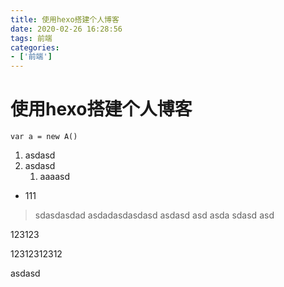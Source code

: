 ```yaml
---
title: 使用hexo搭建个人博客
date: 2020-02-26 16:28:56
tags: 前端
categories:
- ['前端']
---
```

# 使用hexo搭建个人博客

```
var a = new A()  
```


1. asdasd
2. asdasd
    1. aaaasd

+ 111


> sdasdasdad
asdadasdasdasd
asdasd
asd
asda
sdasd
asd
>

>>
123123
>>

>>>
12312312312
>>>
asdasd